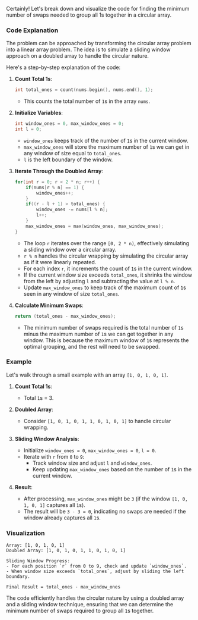 Certainly! Let's break down and visualize the code for finding the minimum number of swaps needed to group all 1s together in a circular array.

### Code Explanation

The problem can be approached by transforming the circular array problem into a linear array problem. The idea is to simulate a sliding window approach on a doubled array to handle the circular nature.

Here's a step-by-step explanation of the code:

1. **Count Total 1s**:
   ```cpp
   int total_ones = count(nums.begin(), nums.end(), 1);
   ```
   - This counts the total number of `1`s in the array `nums`.

2. **Initialize Variables**:
   ```cpp
   int window_ones = 0, max_window_ones = 0;
   int l = 0;
   ```
   - `window_ones` keeps track of the number of `1`s in the current window.
   - `max_window_ones` will store the maximum number of `1`s we can get in any window of size equal to `total_ones`.
   - `l` is the left boundary of the window.

3. **Iterate Through the Doubled Array**:
   ```cpp
   for(int r = 0; r < 2 * n; r++) {
       if(nums[r % n] == 1) {
           window_ones++;
       }
       if((r - l + 1) > total_ones) {
           window_ones -= nums[l % n];
           l++;
       }
       max_window_ones = max(window_ones, max_window_ones);
   }
   ```
   - The loop `r` iterates over the range `[0, 2 * n)`, effectively simulating a sliding window over a circular array.
   - `r % n` handles the circular wrapping by simulating the circular array as if it were linearly repeated.
   - For each index `r`, it increments the count of `1`s in the current window.
   - If the current window size exceeds `total_ones`, it shrinks the window from the left by adjusting `l` and subtracting the value at `l % n`.
   - Update `max_window_ones` to keep track of the maximum count of `1`s seen in any window of size `total_ones`.

4. **Calculate Minimum Swaps**:
   ```cpp
   return (total_ones - max_window_ones);
   ```
   - The minimum number of swaps required is the total number of `1`s minus the maximum number of `1`s we can get together in any window. This is because the maximum window of `1`s represents the optimal grouping, and the rest will need to be swapped.

### Example

Let's walk through a small example with an array `[1, 0, 1, 0, 1]`.

1. **Count Total 1s**:
   - Total `1`s = 3.

2. **Doubled Array**:
   - Consider `[1, 0, 1, 0, 1, 1, 0, 1, 0, 1]` to handle circular wrapping.

3. **Sliding Window Analysis**:
   - Initialize `window_ones = 0`, `max_window_ones = 0`, `l = 0`.
   - Iterate with `r` from `0` to `9`:
     - Track window size and adjust `l` and `window_ones`.
     - Keep updating `max_window_ones` based on the number of `1`s in the current window.

4. **Result**:
   - After processing, `max_window_ones` might be `3` (if the window `[1, 0, 1, 0, 1]` captures all `1`s).
   - The result will be `3 - 3 = 0`, indicating no swaps are needed if the window already captures all `1`s.

### Visualization

```
Array: [1, 0, 1, 0, 1]
Doubled Array: [1, 0, 1, 0, 1, 1, 0, 1, 0, 1]

Sliding Window Progress:
- For each position `r` from 0 to 9, check and update `window_ones`.
- When window size exceeds `total_ones`, adjust by sliding the left boundary.

Final Result = total_ones - max_window_ones
```

The code efficiently handles the circular nature by using a doubled array and a sliding window technique, ensuring that we can determine the minimum number of swaps required to group all `1`s together.